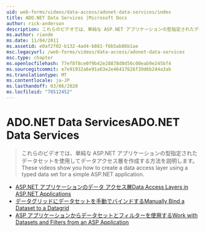 ```yaml
---
uid: web-forms/videos/data-access/adonet-data-services/index
title: ADO.NET Data Services |Microsoft Docs
author: rick-anderson
description: これらのビデオでは、単純な ASP.NET アプリケーションの型指定されたデータセットを使用してデータアクセス層を作成する方法を説明します。
ms.author: riande
ms.date: 11/04/2011
ms.assetid: e0af2f02-b132-4ad4-b881-f6b5ab86b1ae
msc.legacyurl: /web-forms/videos/data-access/adonet-data-services
msc.type: chapter
ms.openlocfilehash: 77ef8f8ce0f9b42e28878d0d56c00eab9e245bf4
ms.sourcegitcommit: e7e91932a6e91a63e2e46417626f39d6b244a3ab
ms.translationtype: MT
ms.contentlocale: ja-JP
ms.lasthandoff: 03/06/2020
ms.locfileid: "78512452"
---
```

# <a name="adonet-data-services"></a><span data-ttu-id="557d6-103">ADO.NET Data Services</span><span class="sxs-lookup"><span data-stu-id="557d6-103">ADO.NET Data Services</span></span>

> <span data-ttu-id="557d6-104">これらのビデオでは、単純な ASP.NET アプリケーションの型指定されたデータセットを使用してデータアクセス層を作成する方法を説明します。</span><span class="sxs-lookup"><span data-stu-id="557d6-104">These videos show you how to create a data access layer using a typed data set for a simple ASP.NET application.</span></span>

- [<span data-ttu-id="557d6-105">ASP.NET アプリケーションのデータ アクセス層</span><span class="sxs-lookup"><span data-stu-id="557d6-105">Data Access Layers in ASP.NET Applications</span></span>](data-access-layers-in-aspnet-applications.md)
- [<span data-ttu-id="557d6-106">データグリッドにデータセットを手動でバインドする</span><span class="sxs-lookup"><span data-stu-id="557d6-106">Manually Bind a Dataset to a Datagrid</span></span>](how-to-manually-bind-a-dataset-to-a-datagrid.md)
- [<span data-ttu-id="557d6-107">ASP アプリケーションからデータセットとフィルターを使用する</span><span class="sxs-lookup"><span data-stu-id="557d6-107">Work with Datasets and Filters from an ASP Application</span></span>](how-to-work-with-datasets-and-filters-from-an-asp-application.md)
